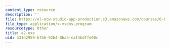```yaml
---
content_type: resource
description: ''
file: https://ol-ocw-studio-app-production.s3.amazonaws.com/courses/6-837-computer-graphics-fall-2012/431d2959b7b692b40baacaf3bdffe00c_a2.exe
file_type: application/x-msdos-program
resourcetype: Other
title: a2.exe
uid: 431d2959-b7b6-92b4-0baa-caf3bdffe00c
---
```

